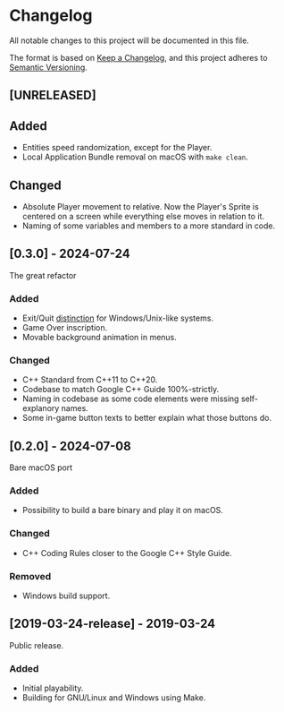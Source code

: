 # Changelog

All notable changes to this project will be documented in this file.

The format is based on [Keep a Changelog](https://keepachangelog.com/en/1.1.0/),
and this project adheres to [Semantic Versioning](https://semver.org/spec/v2.0.0.html).

## [UNRELEASED]

## Added

- Entities speed randomization, except for the Player.
- Local Application Bundle removal on macOS with `make clean`.

## Changed

- Absolute Player movement to relative. Now the Player's Sprite is centered on a screen while everything else moves in relation to it.
- Naming of some variables and members to a more standard in code.

## [0.3.0] - 2024-07-24

The great refactor

### Added

- Exit/Quit [distinction](https://ux.stackexchange.com/questions/50893/do-we-exit-quit-or-close-an-application) for Windows/Unix-like systems.
- Game Over inscription.
- Movable background animation in menus.

### Changed

- C++ Standard from C++11 to C++20.
- Codebase to match Google C++ Guide 100%-strictly.
- Naming in codebase as some code elements were missing self-explanory names.
- Some in-game button texts to better explain what those buttons do.

## [0.2.0] - 2024-07-08

Bare macOS port

### Added

- Possibility to build a bare binary and play it on macOS.

### Changed

- C++ Coding Rules closer to the Google C++ Style Guide.

### Removed

- Windows build support.

## [2019-03-24-release] - 2019-03-24

Public release.

### Added

- Initial playability.
- Building for GNU/Linux and Windows using Make.
